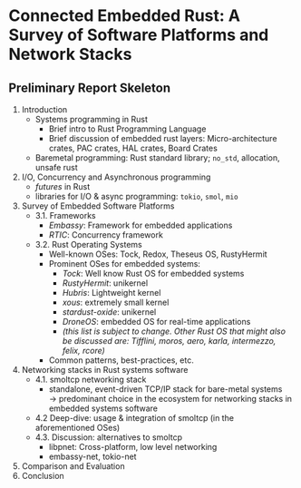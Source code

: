 # Connected Embedded Rust: A Survey of Software Platforms and Network Stacks

## Preliminary Report Skeleton

1. Introduction
    - Systems programming in Rust
      - Brief intro to Rust Programming Language
      - Brief discussion of embedded rust layers: Micro-architecture crates, PAC crates, HAL crates, Board Crates
    - Baremetal programming: Rust standard library; `no_std`, allocation, unsafe rust
2. I/O, Concurrency and Asynchronous programming
    - _futures_ in Rust
    - libraries for I/O & async programming: `tokio`, `smol`, `mio`
3. Survey of Embedded Software Platforms  
    - 3.1. Frameworks
      - _Embassy_: Framework for embedded applications
      - _RTIC_: Concurrency framework  
    - 3.2. Rust Operating Systems
      - Well-known OSes: Tock, Redox, Theseus OS, RustyHermit
      - Prominent OSes for embedded systems:
        - _Tock_: Well know Rust OS for embedded systems
        - _RustyHermit_: unikernel
        - _Hubris_: Lightweight kernel
        - _xous_: extremely small kernel
        - _stardust-oxide_: unikernel
        - _DroneOS_: embedded OS for real-time applications
        - _(this list is subject to change. Other Rust OS that might also be discussed are: Tifflini, moros, aero, karla, intermezzo, felix, rcore)_
      - Common patterns, best-practices, etc.
4. Networking stacks in Rust systems software  
    - 4.1. smoltcp networking stack
      - standalone, event-driven TCP/IP stack for bare-metal systems  
      -> predominant choice in the ecosystem for networking stacks in embedded systems software  
    - 4.2 Deep-dive: usage & integration of smoltcp (in the aforementioned OSes)
    - 4.3. Discussion: alternatives to smoltcp
      - libpnet: Cross-platform, low level networking
      - embassy-net, tokio-net
5. Comparison and Evaluation
6. Conclusion
